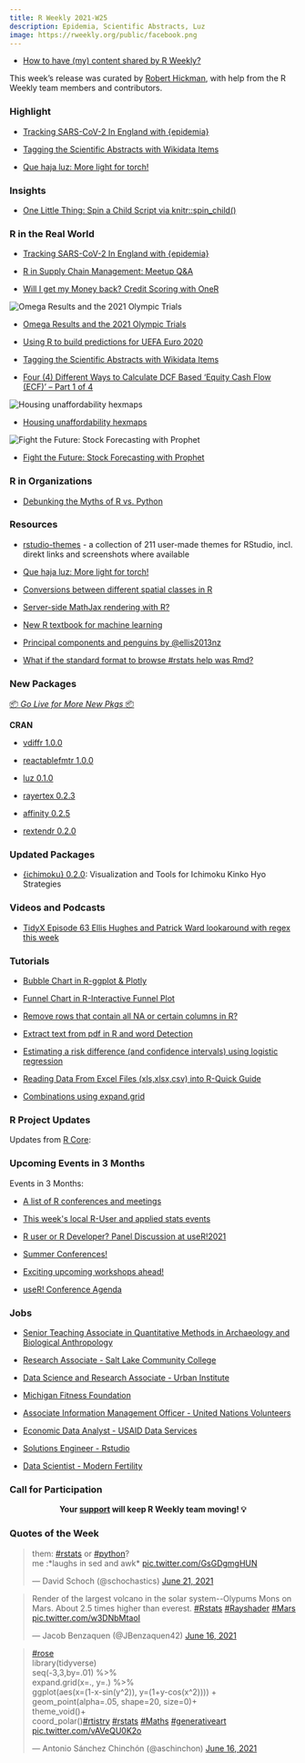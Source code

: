 ```yaml
---
title: R Weekly 2021-W25
description: Epidemia, Scientific Abstracts, Luz
image: https://rweekly.org/public/facebook.png
---
```


+ [How to have (my) content shared by R Weekly?](https://github.com/rweekly/rweekly.org#how-to-have-my-content-shared-by-r-weekly)

This week’s release was curated by [Robert Hickman](https://twitter.com/robwhickman), with help from the R Weekly team members and contributors.


###  Highlight

+ [Tracking SARS-CoV-2 In England with {epidemia}](https://imperialcollegelondon.github.io/epidemia/articles/multiple-obs.html)

+ [Tagging the Scientific Abstracts with Wikidata Items](https://dwayzer.netlify.app/posts/2021-06-15-tagging-the-abstracts-with-wikidata-items)

+ [Que haja luz: More light for torch!](https://blogs.rstudio.com/tensorflow/posts/2021-06-17-luz)


### Insights

+ [One Little Thing: Spin a Child Script via knitr::spin_child()](https://yihui.org/en/2021/06/spin-child/)


### R in the Real World

+ [Tracking SARS-CoV-2 In England with {epidemia}](https://imperialcollegelondon.github.io/epidemia/articles/multiple-obs.html)

+ [R in Supply Chain Management: Meetup Q&A](https://blog.rstudio.com/2021/06/17/r-in-supply-chain-management-meetup-q-a/)

+ [Will I get my Money back? Credit Scoring with OneR](https://blog.ephorie.de/will-i-get-my-money-back-credit-scoring-with-oner?utm_source=rss&utm_medium=rss&utm_campaign=will-i-get-my-money-back-credit-scoring-with-oner)

![Omega Results and the 2021 Olympic Trials](https://raw.githubusercontent.com/rweekly/image/master/2021/W25/rweekly1_scaled.png)

+ [Omega Results and the 2021 Olympic Trials](https://pilgrim.netlify.app/post/2021-06-16-omega-results-and-the-2021-olympic-trials/)

+ [Using R to build predictions for UEFA Euro 2020](https://nc233.com/2021/06/using-r-to-build-predictions-for-uefa-euro-2020/)

+ [Tagging the Scientific Abstracts with Wikidata Items](https://dwayzer.netlify.app/posts/2021-06-15-tagging-the-abstracts-with-wikidata-items)

+ [Four (4) Different Ways to Calculate DCF Based ‘Equity Cash Flow (ECF)’ – Part 1 of 4](http://r-posts.com/four-4-different-ways-to-calculate-dcf-based-equity-cash-flow-ecf-part-1-of-4/)

![Housing unaffordability hexmaps](https://raw.githubusercontent.com/rweekly/image/master/2021/W25/rweekly3_scaled.jpeg)

+ [Housing unaffordability hexmaps](https://notstatschat.rbind.io/2021/06/11/housing-unaffordability-hexmaps/)

![Fight the Future: Stock Forecasting with Prophet](https://raw.githubusercontent.com/rweekly/image/master/2021/W25/rweekly3_scaled.png)

+ [Fight the Future: Stock Forecasting with Prophet](https://kpress.dev/blog/2021-01-03-fight-the-future/)

###  R in Organizations

+ [Debunking the Myths of R vs. Python](https://blog.rstudio.com/2021/06/15/debunking-the-myths-of-r-vs-python/)


###  Resources

+ [rstudio-themes](https://github.com/max-alletsee/rstudio-themes) - a collection of 211 user-made themes for RStudio, incl. direkt links and screenshots where available

+ [Que haja luz: More light for torch!](https://blogs.rstudio.com/tensorflow/posts/2021-06-17-luz)

+ [Conversions between different spatial classes in R](https://geocompr.github.io/post/2021/spatial-classes-conversion/)

+ [Server-side MathJax rendering with R?](https://masalmon.eu/2021/06/15/serverside-mathjax/)

+ [New R textbook for machine learning](http://r-posts.com/new-r-textbook-for-machine-learning/)

+ [Principal components and penguins by @ellis2013nz](http://freerangestats.info/blog/2021/06/14/pc-penguins)

+ [What if the standard format to browse #rstats help was Rmd?](https://milesmcbain.micro.blog/2021/06/14/what-if-the.html)


###  New Packages

<p class="added-hostname"><a href="https://rweekly.org/live" target="_blank" class="externalLink">📦 <i>Go Live for More New Pkgs</i> 📦</a></p>

**CRAN**

+ [vdiffr 1.0.0](https://www.tidyverse.org/blog/2021/06/vdiffr-1-0-0/)

+ [reactablefmtr 1.0.0](https://kcuilla.github.io/reactablefmtr/index.html)

+ [luz 0.1.0](https://cran.r-project.org/web/packages/luz/index.html)

+ [rayertex 0.2.3](https://cran.r-project.org/web/packages/rayvertex/index.html)

+ [affinity 0.2.5](https://hypertidy.github.io/affinity/)

+ [rextendr 0.2.0](https://cran.r-project.org/web/packages/rextendr/index.html)

### Updated Packages

+ [{ichimoku} 0.2.0](https://cran.r-project.org/package=ichimoku): Visualization and Tools for Ichimoku Kinko Hyo Strategies


###  Videos and Podcasts

+ [TidyX Episode 63 Ellis Hughes and Patrick Ward lookaround with regex this week](https://bit.ly/TidyX_Ep63)


###  Tutorials

+ [Bubble Chart in R-ggplot & Plotly](https://finnstats.com/index.php/2021/06/18/how-to-create-a-bubble-chart-in-r/)

+ [Funnel Chart in R-Interactive Funnel Plot](https://finnstats.com/index.php/2021/06/17/funnel-chart-in-r-interactive-funnel-plot/)

+ [Remove rows that contain all NA or certain columns in R?](https://finnstats.com/index.php/2021/06/16/remove-rows-that-contain-all-na-or-certain-columns-in-r/)

+ [Extract text from pdf in R and word Detection](https://finnstats.com/index.php/2021/06/15/extract-text-from-pdf-in-r-and-word-detection/)

+ [Estimating a risk difference (and confidence intervals) using logistic regression](https://www.rdatagen.net/post/2021-06-15-estimating-a-risk-difference-using-logistic-regression/)

+ [Reading Data From Excel Files (xls,xlsx,csv) into R-Quick Guide](https://finnstats.com/index.php/2021/06/14/reading-data-from-excel-files-xls-xlsx-into-r/)

+ [Combinations using expand.grid](https://shikokuchuo.net/posts/10-combinations)

<!--<div class="post-more-begin></div><div class="post-more-end"></div>-->

###  R Project Updates

Updates from [R Core](http://developer.r-project.org/blosxom.cgi/R-devel/NEWS):


###  Upcoming Events in 3 Months

Events in 3 Months:

+ [A list of R conferences and meetings](https://jumpingrivers.github.io/meetingsR/events.html)

+ [This week's local R-User and applied stats events](https://community.rstudio.com/c/irl)

+ [R user or R Developer? Panel Discussion at useR!2021](https://mirai-solutions.ch/news/2021/06/18/announce-user2021-panel/)

+ [Summer Conferences!](https://rviews.rstudio.com/2021/06/17/summer-conferences/)

+ [Exciting upcoming workshops ahead!](https://mirai-solutions.ch/news/2021/06/16/announce-new-workshops/)

+ [useR! Conference Agenda](https://www.conftool.org/user2021/index.php?page=browseSessions&presentations=show)

### Jobs

+ [Senior Teaching Associate in Quantitative Methods in Archaeology and Biological Anthropology](https://www.jobs.cam.ac.uk/job/30227/)

+ [Research Associate - Salt Lake Community College](https://jobs.slcc.edu/postings/49467)

+ [Data Science and Research Associate - Urban Institute](https://urban.wd1.myworkdayjobs.com/en-US/Urban-Careers/job/The-Urban-Institute-DC/Data-Science-Associate--Center-on-Nonprofits-and-Philanthropy-_R-800967)

+ [Michigan Fitness Foundation](https://michiganfitness.org/careers)

+ [Associate Information Management Officer - United Nations Volunteers](https://www.unv.org/vo/PANR000244-9799)

+ [Economic Data Analyst - USAID Data Services](https://uscareers-devtechsys.icims.com/jobs/1287/economic-data-analyst%2c-usaid-data-services/job?mobile=false&width=1263&height=500&bga=true&needsRedirect=false&jan1offset=-300&jun1offset=-240)

+ [Solutions Engineer - Rstudio](https://www.rstudio.com/about/job-posting/?gh_jid=4566477003)

+ [Data Scientist - Modern Fertility](https://jobs.ashbyhq.com/modernfertility/36815c80-fc6c-4912-929b-97be51187db6)

###  Call for Participation


<p class="hide-support added-hostname support-rweekly" style="text-align: center;font-weight: bold;">Your <a class="non-visited externalLink" href="https://www.patreon.com/rweekly" onclick="pas(this)">support</a> will keep R Weekly team moving! 💡</p>

###  Quotes of the Week

<blockquote class="twitter-tweet"><p lang="en" dir="ltr">them: <a href="https://twitter.com/hashtag/rstats?src=hash&amp;ref_src=twsrc%5Etfw">#rstats</a> or <a href="https://twitter.com/hashtag/python?src=hash&amp;ref_src=twsrc%5Etfw">#python</a>? <br>me :*laughs in sed and awk* <a href="https://t.co/GsGDgmgHUN">pic.twitter.com/GsGDgmgHUN</a></p>&mdash; David Schoch (@schochastics) <a href="https://twitter.com/schochastics/status/1406945747136925696?ref_src=twsrc%5Etfw">June 21, 2021</a></blockquote> <script async src="https://platform.twitter.com/widgets.js" charset="utf-8"></script>

<blockquote class="twitter-tweet"><p lang="en" dir="ltr">Render of the largest volcano in the solar system--Olypums Mons on Mars. About 2.5 times higher than everest. <a href="https://twitter.com/hashtag/Rstats?src=hash&amp;ref_src=twsrc%5Etfw">#Rstats</a> <a href="https://twitter.com/hashtag/Rayshader?src=hash&amp;ref_src=twsrc%5Etfw">#Rayshader</a> <a href="https://twitter.com/hashtag/Mars?src=hash&amp;ref_src=twsrc%5Etfw">#Mars</a> <a href="https://t.co/w3DNbMtaoI">pic.twitter.com/w3DNbMtaoI</a></p>&mdash; Jacob Benzaquen (@JBenzaquen42) <a href="https://twitter.com/JBenzaquen42/status/1405275407293681669?ref_src=twsrc%5Etfw">June 16, 2021</a></blockquote> <script async src="https://platform.twitter.com/widgets.js" charset="utf-8"></script>

<blockquote class="twitter-tweet"><p lang="en" dir="ltr"><a href="https://twitter.com/hashtag/rose?src=hash&amp;ref_src=twsrc%5Etfw">#rose</a><br>library(tidyverse)<br>seq(-3,3,by=.01) %&gt;%<br> expand.grid(x=., y=.) %&gt;%<br> ggplot(aes(x=(1-x-sin(y^2)), y=(1+y-cos(x^2)))) +<br> geom_point(alpha=.05, shape=20, size=0)+<br> theme_void()+<br> coord_polar()<a href="https://twitter.com/hashtag/rtistry?src=hash&amp;ref_src=twsrc%5Etfw">#rtistry</a> <a href="https://twitter.com/hashtag/rstats?src=hash&amp;ref_src=twsrc%5Etfw">#rstats</a> <a href="https://twitter.com/hashtag/Maths?src=hash&amp;ref_src=twsrc%5Etfw">#Maths</a> <a href="https://twitter.com/hashtag/generativeart?src=hash&amp;ref_src=twsrc%5Etfw">#generativeart</a> <a href="https://t.co/vAVeQU0K2o">pic.twitter.com/vAVeQU0K2o</a></p>&mdash; Antonio Sánchez Chinchón (@aschinchon) <a href="https://twitter.com/aschinchon/status/1405136386034970630?ref_src=twsrc%5Etfw">June 16, 2021</a></blockquote> <script async src="https://platform.twitter.com/widgets.js" charset="utf-8"></script>
